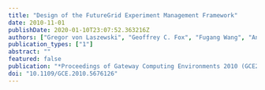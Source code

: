 ```yaml
---
title: "Design of the FutureGrid Experiment Management Framework"
date: 2010-11-01
publishDate: 2020-01-10T23:07:52.363216Z
authors: ["Gregor von Laszewski", "Geoffrey C. Fox", "Fugang Wang", "Andrew J Younge", " Kulshrestha", "Gregory G. Pike", "Warren Smith", "Jens Voeckler", "Renato J. Figueiredo", "Jose Fortes", "Kate Keahey", "Ewa Deelman"]
publication_types: ["1"]
abstract: ""
featured: false
publication: "*Proceedings of Gateway Computing Environments 2010 (GCE2010) at SC10*"
doi: "10.1109/GCE.2010.5676126"
---
```


